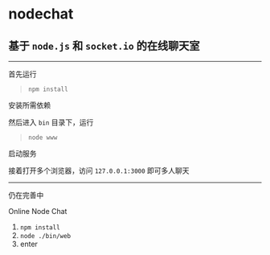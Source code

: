# nodechat

## 基于 `node.js` 和 `socket.io` 的在线聊天室

---

首先运行

> `npm install`

安装所需依赖

然后进入 `bin` 目录下，运行

> `node www`

启动服务

接着打开多个浏览器，访问 `127.0.0.1:3000` 即可多人聊天

---

仍在完善中

Online Node Chat

1. `npm install`
2. `node ./bin/web `
3. enter
